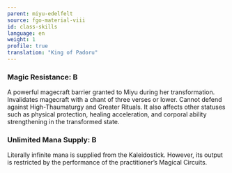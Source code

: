 ```yaml
---
parent: miyu-edelfelt
source: fgo-material-viii
id: class-skills
language: en
weight: 1
profile: true
translation: "King of Padoru"
---
```


### Magic Resistance: B

A powerful magecraft barrier granted to Miyu during her transformation.
Invalidates magecraft with a chant of three verses or lower. Cannot defend against High-Thaumaturgy and Greater Rituals.
It also affects other statuses such as physical protection, healing acceleration, and corporal ability strengthening in the transformed state.

### Unlimited Mana Supply: B

Literally infinite mana is supplied from the Kaleidostick.
However, its output is restricted by the performance of the practitioner’s Magical Circuits.
